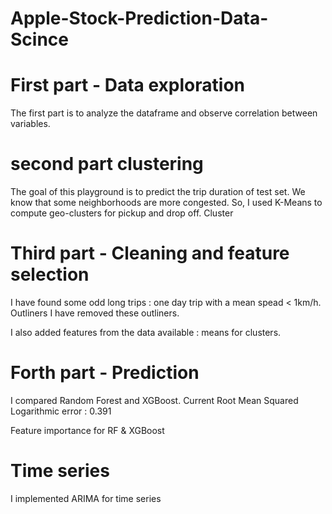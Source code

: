 # Apple-Stock-Prediction-Data-Scince

# First part - Data exploration
The first part is to analyze the dataframe and observe correlation between variables.


# second part clustering
The goal of this playground is to predict the trip duration of test set. We know that some neighborhoods are more congested. So, I used K-Means to compute geo-clusters for pickup and drop off. Cluster

# Third part - Cleaning and feature selection
I have found some odd long trips : one day trip with a mean spead < 1km/h.
Outliners I have removed these outliners.

I also added features from the data available : means for clusters.

# Forth part - Prediction
I compared Random Forest and XGBoost.
Current Root Mean Squared Logarithmic error : 0.391

Feature importance for RF & XGBoost

# Time series 

I implemented ARIMA for time series 
